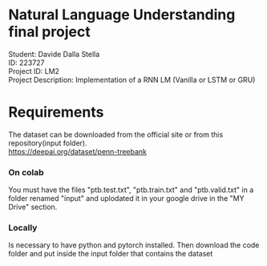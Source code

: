 # Natural Language Understanding final project

Student: Davide Dalla Stella  
ID: 223727  
Project ID: LM2   
Project Description: Implementation of a RNN LM (Vanilla or LSTM or GRU)  
# Requirements

The dataset can be downloaded from the official site or from this repository(input folder).  
https://deepai.org/dataset/penn-treebank

### On colab
You must have the files "ptb.test.txt", "ptb.train.txt" and "ptb.valid.txt" in a folder renamed "input" and uplodated it in your google drive in the "MY Drive" section.

### Locally
Is necessary to have python and pytorch installed. Then download the code folder and put inside the input folder that contains the dataset 
